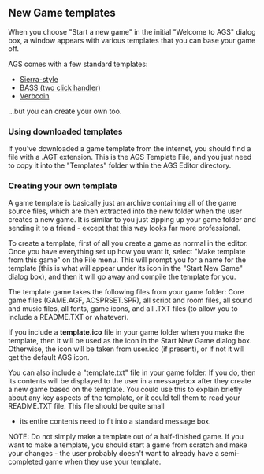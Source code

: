## New Game templates

When you choose "Start a new game" in the initial "Welcome to AGS"
dialog box, a window appears with various templates that you can base
your game off.

AGS comes with a few standard templates:

- [Sierra-style](TemplateSierraStyle)
- [BASS (two click handler)](TemplateBASS)
- [Verbcoin](TemplateVerbcoin)

...but you can create your own too.

### Using downloaded templates

If you've downloaded a game template from the internet, you should find
a file with a .AGT extension. This is the AGS Template File, and you
just need to copy it into the "Templates" folder within the AGS Editor
directory.

### Creating your own template

A game template is basically just an archive containing all of the game
source files, which are then extracted into the new folder when the user
creates a new game. It is similar to you just zipping up your game
folder and sending it to a friend - except that this way looks far more
professional.

To create a template, first of all you create a game as normal in the
editor. Once you have everything set up how you want it, select "Make
template from this game" on the File menu. This will prompt you for a
name for the template (this is what will appear under its icon in the
"Start New Game" dialog box), and then it will go away and compile the
template for you.

The template game takes the following files from your game folder: Core
game files (GAME.AGF, ACSPRSET.SPR), all script and room files, all
sound and music files, all fonts, game icons, and all .TXT files (to
allow you to include a README.TXT or whatever).

If you include a **template.ico** file in your game folder when you make
the template, then it will be used as the icon in the Start New Game
dialog box. Otherwise, the icon will be taken from user.ico (if
present), or if not it will get the default AGS icon.

You can also include a "template.txt" file in your game folder. If you
do, then its contents will be displayed to the user in a messagebox
after they create a new game based on the template. You could use this
to explain briefly about any key aspects of the template, or it could
tell them to read your README.TXT file. This file should be quite small
- its entire contents need to fit into a standard message box.

NOTE: Do not simply make a template out of a half-finished game. If
you want to make a template, you should start a game from scratch and
make your changes - the user probably doesn't want to already have a
semi-completed game when they use your template.
